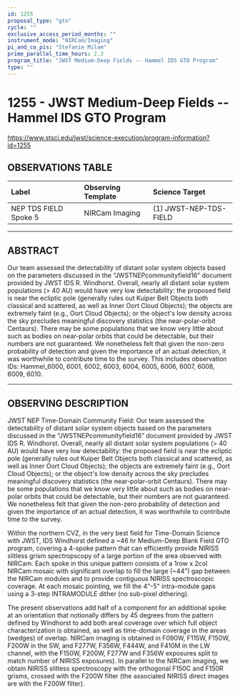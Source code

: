 ```yaml
---
id: 1255
proposal_type: "gto"
cycle: ""
exclusive_access_period_months: ""
instrument_mode: "NIRCam/Imaging"
pi_and_co_pis: "Stefanie Milam"
prime_parallel_time_hours: 2.3
program_title: "JWST Medium-Deep Fields -- Hammel IDS GTO Program"
type: ""
---
```

# 1255 - JWST Medium-Deep Fields -- Hammel IDS GTO Program
https://www.stsci.edu/jwst/science-execution/program-information?id=1255
## OBSERVATIONS TABLE
| Label                  | Observing Template | Science Target           |
| :--------------------- | :----------------- | :----------------------- |
| NEP TDS FIELD Spoke 5  | NIRCam Imaging     | (1) JWST-NEP-TDS-FIELD   |

---

## ABSTRACT

Our team assessed the detectability of distant solar system objects based on the parameters discussed in the “JWSTNEPcommunityfield16" document provided by JWST IDS R. Windhorst. Overall, nearly all distant solar system populations (> 40 AU) would have very low detectability: the proposed field is near the ecliptic pole (generally rules out Kuiper Belt Objects both classical and scattered, as well as Inner Oort Cloud Objects); the objects are extremely faint (e.g., Oort Cloud Objects); or the object's low density across the sky precludes meaningful discovery statistics (the near-polar-orbit Centaurs). There may be some populations that we know very little about such as bodies on near-polar orbits that could be detectable, but their numbers are not guaranteed. We nonetheless felt that given the non-zero probability of detection and given the importance of an actual detection, it was worthwhile to contribute time to the survey. This includes observation IDs: Hammel_6000, 6001, 6002, 6003, 6004, 6005, 6006, 6007, 6008, 6009, 6010.

---

## OBSERVING DESCRIPTION

JWST NEP Time-Domain Community Field: Our team assessed the detectability of distant solar system objects based on the parameters discussed in the “JWSTNEPcommunityfield16” document provided by JWST IDS R. Windhorst. Overall, nearly all distant solar system populations (> 40 AU) would have very low detectability: the proposed field is near the ecliptic pole (generally rules out Kuiper Belt Objects both classical and scattered, as well as Inner Oort Cloud Objects); the objects are extremely faint (e.g., Oort Cloud Objects); or the object's low density across the sky precludes meaningful discovery statistics (the near-polar-orbit Centaurs). There may be some populations that we know very little about such as bodies on near-polar orbits that could be detectable, but their numbers are not guaranteed. We nonetheless felt that given the non-zero probability of detection and given the importance of an actual detection, it was worthwhile to contribute time to the survey.

Within the northern CVZ, in the very best field for Time-Domain Science with JWST, IDS Windhorst defined a ~46 hr Medium-Deep Blank Field GTO program, covering a 4-spoke pattern that can efficiently provide NIRISS slitless grism spectropscopy of a large portion of the area observed with NIRCam. Each spoke in this unique pattern consists of a 1row x 2col NIRCam mosaic with significant overlap to fill the large (~44") gap between the NIRCam modules and to provide contiguous NIRISS spectroscopic coverage. At each mosaic pointing, we fill the 4"-5" intra-module gaps using a 3-step INTRAMODULE dither (no sub-pixel dithering).

The present observations add half of a component for an additional spoke at an orientation that notionally differs by 45 degrees from the pattern defined by Windhorst to add both areal coverage over which full object characterization is obtained, as well as time-domain coverage in the areas (wedges) of overlap. NIRCam imaging is obtained in F090W, F115W, F150W, F200W in the SW, and F277W, F356W, F444W, and F410M in the LW channel, with the F150W, F200W, F277W and F356W exposures split to match number of NIRISS exposures). In parallel to the NIRCam imaging, we obtain NIRISS slitless spectroscopy with the orthogonal F150C and F150R grisms, crossed with the F200W filter (the associated NIRISS direct images are with the F200W filter).